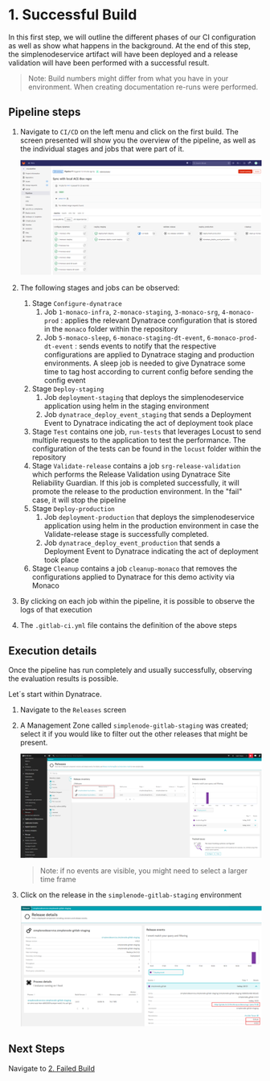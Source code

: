 # 1. Successful Build

In this first step, we will outline the different phases of our CI configuration as well as show what happens in the background. At the end of this step, the simplenodeservice artifact will have been deployed and a release validation will have been performed with a successful result.

> Note: Build numbers might differ from what you have in your environment. When creating documentation re-runs were performed.

## Pipeline steps

1. Navigate to `CI/CD` on the left menu and click on the first build.
    The screen presented will show you the overview of the pipeline, as well as the individual stages and jobs that were part of it.

    ![gitlab-cicd](assets/gitlab_cicd_pipeline.png)

2. The following stages and jobs can be observed:
    1. Stage `Configure-dynatrace`
       1. Job `1-monaco-infra`, `2-monaco-staging`, `3-monaco-srg`, `4-monaco-prod` : applies the relevant Dynatrace configuration that is stored in the `monaco` folder within the repository
       2. Job `5-monaco-sleep`, `6-monaco-staging-dt-event`, `6-monaco-prod-dt-event` : sends events to notify that the respective configurations are applied to Dynatrace staging and production environments. 
          A sleep job is needed to give Dynatrace some time to tag host according to current config before sending the config event  
    2. Stage `Deploy-staging`  
       1. Job `deployment-staging` that deploys the simplenodeservice application using helm in the staging environment
       2. Job `dynatrace_deploy_event_staging` that sends a Deployment Event to Dynatrace indicating the act of deployment took place
    3. Stage `Test` contains one job, `run-tests` that leverages Locust to send multiple requests to the application to test the performance. The configuration of the tests can be found in the `locust` folder within the repository
    4. Stage `Validate-release` contains a job `srg-release-validation` which performs the Release Validation using Dynatrace Site Reliability Guardian. If this job is completed successfully, it will promote the release to the production environment. In the "fail" case, it will stop the pipeline
    5. Stage `Deploy-production`  
       1. Job `deployment-production` that deploys the simplenodeservice application using helm in the production environment in case the Validate-release stage is successfully completed.
       2. Job `dynatrace_deploy_event_production` that sends a Deployment Event to Dynatrace indicating the act of deployment took place
    6. Stage `Cleanup` contains a job `cleanup-monaco` that removes the configurations applied to Dynatrace for this demo activity via Monaco
3. By clicking on each job within the pipeline, it is possible to observe the logs of that execution

4. The `.gitlab-ci.yml` file contains the definition of the above steps

## Execution details

Once the pipeline has run completely and usually successfully, observing the evaluation results is possible.

Let´s start within Dynatrace.

1. Navigate to the `Releases` screen
2. A Management Zone called `simplenode-gitlab-staging` was created; select it if you would like to filter out the other releases that might be present.
   
    ![Dynatrace Releases](assets/gitlab_dt_releases.png)
    > Note: if no events are visible, you might need to select a larger time frame
3. Click on the release in the `simplenode-gitlab-staging` environment
   
    ![Dynatrace Release Details](assets/gitlab_dt_release_details.png)

## Next Steps
Navigate to [2. Failed Build](03_02_Failed_Build.md)
